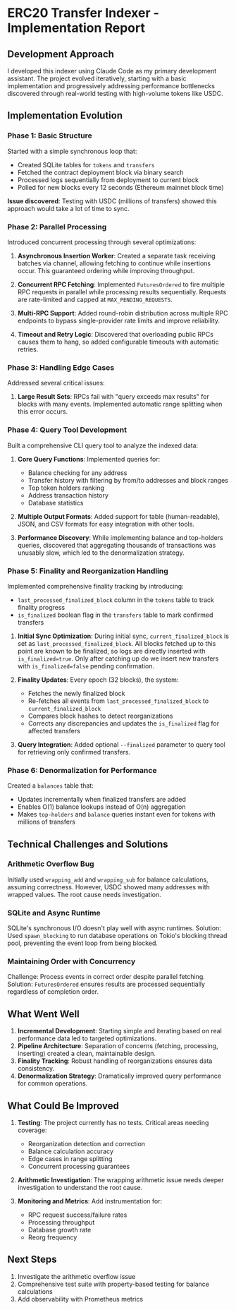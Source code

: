# ERC20 Transfer Indexer - Implementation Report

## Development Approach

I developed this indexer using Claude Code as my primary development assistant. The project evolved iteratively, starting with a basic implementation and progressively addressing performance bottlenecks discovered through real-world testing with high-volume tokens like USDC.

## Implementation Evolution

### Phase 1: Basic Structure
Started with a simple synchronous loop that:
- Created SQLite tables for `tokens` and `transfers`
- Fetched the contract deployment block via binary search
- Processed logs sequentially from deployment to current block
- Polled for new blocks every 12 seconds (Ethereum mainnet block time)

**Issue discovered**: Testing with USDC (millions of transfers) showed this approach would take a lot of time to sync.

### Phase 2: Parallel Processing
Introduced concurrent processing through several optimizations:

1. **Asynchronous Insertion Worker**: Created a separate task receiving batches via channel, allowing fetching to continue while insertions occur. This guaranteed ordering while improving throughput.

2. **Concurrent RPC Fetching**: Implemented `FuturesOrdered` to fire multiple RPC requests in parallel while processing results sequentially. Requests are rate-limited and capped at `MAX_PENDING_REQUESTS`.

3. **Multi-RPC Support**: Added round-robin distribution across multiple RPC endpoints to bypass single-provider rate limits and improve reliability.

4. **Timeout and Retry Logic**: Discovered that overloading public RPCs causes them to hang, so added configurable timeouts with automatic retries.

### Phase 3: Handling Edge Cases
Addressed several critical issues:

1. **Large Result Sets**: RPCs fail with "query exceeds max results" for blocks with many events. Implemented automatic range splitting when this error occurs.

### Phase 4: Query Tool Development
Built a comprehensive CLI query tool to analyze the indexed data:

1. **Core Query Functions**: Implemented queries for:
   - Balance checking for any address
   - Transfer history with filtering by from/to addresses and block ranges
   - Top token holders ranking
   - Address transaction history
   - Database statistics

2. **Multiple Output Formats**: Added support for table (human-readable), JSON, and CSV formats for easy integration with other tools.

3. **Performance Discovery**: While implementing balance and top-holders queries, discovered that aggregating thousands of transactions was unusably slow, which led to the denormalization strategy.

### Phase 5: Finality and Reorganization Handling
Implemented comprehensive finality tracking by introducing:
- `last_processed_finalized_block` column in the `tokens` table to track finality progress
- `is_finalized` boolean flag in the `transfers` table to mark confirmed transfers

1. **Initial Sync Optimization**: During initial sync, `current_finalized_block` is set as `last_processed_finalized_block`. All blocks fetched up to this point are known to be finalized, so logs are directly inserted with `is_finalized=true`. Only after catching up do we insert new transfers with `is_finalized=false` pending confirmation.

2. **Finality Updates**: Every epoch (32 blocks), the system:
   - Fetches the newly finalized block
   - Re-fetches all events from `last_processed_finalized_block` to `current_finalized_block`
   - Compares block hashes to detect reorganizations
   - Corrects any discrepancies and updates the `is_finalized` flag for affected transfers

3. **Query Integration**: Added optional `--finalized` parameter to query tool for retrieving only confirmed transfers.

### Phase 6: Denormalization for Performance
Created a `balances` table that:
- Updates incrementally when finalized transfers are added
- Enables O(1) balance lookups instead of O(n) aggregation
- Makes `top-holders` and `balance` queries instant even for tokens with millions of transfers

## Technical Challenges and Solutions

### Arithmetic Overflow Bug
Initially used `wrapping_add` and `wrapping_sub` for balance calculations, assuming correctness. However, USDC showed many addresses with wrapped values. The root cause needs investigation.

### SQLite and Async Runtime
SQLite's synchronous I/O doesn't play well with async runtimes. Solution: Used `spawn_blocking` to run database operations on Tokio's blocking thread pool, preventing the event loop from being blocked.

### Maintaining Order with Concurrency
Challenge: Process events in correct order despite parallel fetching. Solution: `FuturesOrdered` ensures results are processed sequentially regardless of completion order.

## What Went Well

1. **Incremental Development**: Starting simple and iterating based on real performance data led to targeted optimizations.
2. **Pipeline Architecture**: Separation of concerns (fetching, processing, inserting) created a clean, maintainable design.
3. **Finality Tracking**: Robust handling of reorganizations ensures data consistency.
4. **Denormalization Strategy**: Dramatically improved query performance for common operations.

## What Could Be Improved

1. **Testing**: The project currently has no tests. Critical areas needing coverage:
   - Reorganization detection and correction
   - Balance calculation accuracy
   - Edge cases in range splitting
   - Concurrent processing guarantees

2. **Arithmetic Investigation**: The wrapping arithmetic issue needs deeper investigation to understand the root cause.

3. **Monitoring and Metrics**: Add instrumentation for:
   - RPC request success/failure rates
   - Processing throughput
   - Database growth rate
   - Reorg frequency

## Next Steps

1. Investigate the arithmetic overflow issue 
2. Comprehensive test suite with property-based testing for balance calculations
3. Add observability with Prometheus metrics